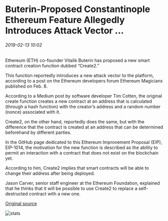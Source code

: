 # Buterin-Proposed Constantinople Ethereum Feature Allegedly Introduces Attack Vector ...

###### 2019-02-13 10:02

Ethereum (ETH) co-founder Vitalik Buterin has proposed a new smart contract creation function dubbed “Create2.”

This function reportedly introduces a new attack vector to the platform, according to a post on the Ethereum developers forum Ethereum Magicians published on Feb. 8.

According to a Medium post by software developer Tim Cotten, the original create function creates a new contract at an address that is calculated (through a hash function) with the creator’s address and a random number (nonce) associated with it.

Create2, on the other hand, reportedly does the same, but with the difference that the contract is created at an address that can be determined beforehand by different parties.

In the GitHub page dedicated to this Ethereum Improvement Proposal (EIP), EIP-1014, the motivation for the new function is described as the ability to permit an interaction with a contract that does not exist on the blockchain yet.

According to him, Create2 implies that smart contracts will be able to change their address after being deployed.

Jason Carver, senior staff engineer at the Ethereum Foundation, explained that he thinks that it will be possible to use Create2 to replace a self-destructed contract with a new one.

[Original source](https://cointelegraph.com/news/buterin-proposed-constantinople-ethereum-feature-allegedly-introduces-attack-vector)

![stats](https://c.statcounter.com/11760860/0/a89fa40b/1/ "stats")